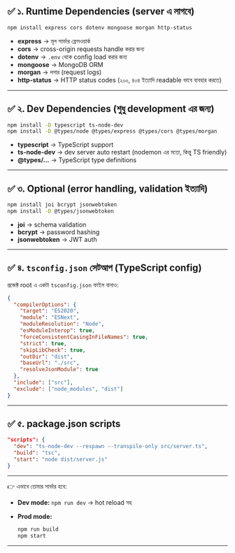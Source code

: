 ## ✅ ১. Runtime Dependencies (server এ লাগবে)

```bash
npm install express cors dotenv mongoose morgan http-status
```

* **express** → মূল সার্ভার ফ্রেমওয়ার্ক
* **cors** → cross-origin requests handle করার জন্য
* **dotenv** → `.env` থেকে config load করার জন্য
* **mongoose** → MongoDB ORM
* **morgan** → লগার (request logs)
* **http-status** → HTTP status codes (২০০, ৪০৪ ইত্যাদি readable ভাবে ব্যবহার করতে)

---

## ✅ ২. Dev Dependencies (শুধু development এর জন্য)

```bash
npm install -D typescript ts-node-dev
npm install -D @types/node @types/express @types/cors @types/morgan
```

* **typescript** → TypeScript support
* **ts-node-dev** → dev server auto restart (nodemon এর মতো, কিন্তু TS friendly)
* **@types/...** → TypeScript type definitions

---

## ✅ ৩. Optional (error handling, validation ইত্যাদি)

```bash
npm install joi bcrypt jsonwebtoken
npm install -D @types/jsonwebtoken
```

* **joi** → schema validation
* **bcrypt** → password hashing
* **jsonwebtoken** → JWT auth

---

## ✅ ৪. `tsconfig.json` সেটআপ (TypeScript config)

প্রজেক্ট root এ একটা `tsconfig.json` ফাইল বানাও:

```json
{
  "compilerOptions": {
    "target": "ES2020",
    "module": "ESNext",
    "moduleResolution": "Node",
    "esModuleInterop": true,
    "forceConsistentCasingInFileNames": true,
    "strict": true,
    "skipLibCheck": true,
    "outDir": "dist",
    "baseUrl": "./src",
    "resolveJsonModule": true
  },
  "include": ["src"],
  "exclude": ["node_modules", "dist"]
}
```

---

## ✅ ৫. package.json scripts

```json
"scripts": {
  "dev": "ts-node-dev --respawn --transpile-only src/server.ts",
  "build": "tsc",
  "start": "node dist/server.js"
}
```

---

👉 এভাবে তোমার সার্ভার হবে:

* **Dev mode:** `npm run dev` → hot reload সহ
* **Prod mode:**

  ```bash
  npm run build
  npm start
  ```

---
